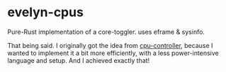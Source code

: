 # evelyn-cpus
Pure-Rust implementation of a core-toggler. uses eframe &amp; sysinfo.

That being said. I originally got the idea from [cpu-controller](https://github.com/ART3MISTICAL/cpu-controller/), because I wanted to implement it a bit more efficiently, with a less power-intensive language and setup. And I achieved exactly that!
